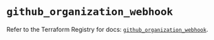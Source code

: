 # `github_organization_webhook`

Refer to the Terraform Registry for docs: [`github_organization_webhook`](https://registry.terraform.io/providers/integrations/github/6.2.2/docs/resources/organization_webhook).
